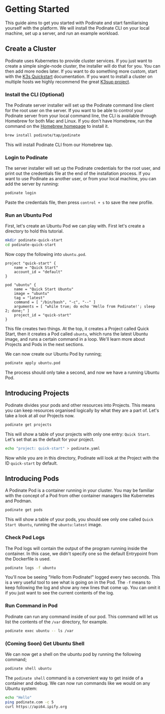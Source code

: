 # Getting Started

This guide aims to get you started with Podinate and start familiarising yourself with the platform. We will install the Podinate CLI on your local machine, set up a server, and run an example workload. 


## Create a Cluster

Podinate uses Kubernetes to provide cluster services. If you just want to create a simple single-node cluster, the installer will do that for you. You can then add more nodes later. If you want to do something more custom, start with the [K3s Quickstart](https://docs.k3s.io/quick-start) documentation. If you want to install a cluster on multiple hosts we highly recommend the great [K3sup project](https://docs.k3s.io/quick-start).

### Install the CLI (Optional)
The Podinate server installer will set up the Podinate command line client for the root user on the server. If you want to be able to control your Podinate server from your local command line, the CLI is available through Homebrew for both Mac and Linux. If you don't have Homebrew, run the command on the [Homebrew homepage](https://brew.sh/) to install it. 
```bash
brew install podinate/tap/podinate
```
This will install Podinate CLI from our Homebrew tap. 

### Login to Podinate
The server installer will set up the Podinate credentials for the root user, and print out the credentials file at the end of the installation process. If you want to use Podinate as another user, or from your local machine, you can add the server by running: 
```bash
podinate login
```
Paste the credentials file, then press `control + s` to save the new profile.

### Run an Ubuntu Pod

First, let's create an Ubuntu Pod we can play with. First let's create a directory to hold this tutorial. 
```bash
mkdir podinate-quick-start
cd podinate-quick-start
```

Now copy the following into `ubuntu.pod`.
```hcl title="ubuntu.pod"
project "quick-start" {
    name = "Quick Start"
    account_id = "default"
}

pod "ubuntu" {
    name = "Quick Start Ubuntu"
    image = "ubuntu"
    tag = "latest" 
    command = [ "/bin/bash", "-c", "--" ]
    arguments = [ "while true; do echo 'Hello from Podinate!'; sleep 2; done;" ]
    project_id = "quick-start"
}
```
This file creates two things. At the top, it creates a Project called Quick Start, then it creates a Pod called `ubuntu`, which runs the latest Ubuntu image, and runs a certain command in a loop. We'll learn more about Projects and Pods in the next sections. 

We can now create our Ubuntu Pod by running;
```bash
podinate apply ubuntu.pod
```
The process should only take a second, and now we have a running Ubuntu Pod. 

## Introducing Projects
Podinate divides your pods and other resources into Projects. This means you can keep resources organised logically by what they are a part of. Let's take a look at all our Projects now. 
```bash
podinate get projects
```
This will show a table of your projects with only one entry: `Quick Start`. Let's set that as the default for your project.

```bash
echo "project: quick-start" > podinate.yaml
```
Now while you are in this directory, Podinate will look at the Project with the ID `quick-start` by default.

## Introducing Pods
A Podinate Pod is a container running in your cluster. You may be familiar with the concept of a Pod from other container managers like Kubernetes and Podman. 
```bash
podinate get pods 
```
This will show a table of your pods, you should see only one called `Quick Start Ubuntu`, running the `ubuntu:latest` image. 

### Check Pod Logs 
The Pod logs will contain the output of the program running inside the container. In this case, we didn't specify one so the default Entrypoint from the Dockerfile is used. 
```bash
podinate logs -f ubuntu
```
You'll now be seeing "Hello from Podinate!" logged every two seconds. This is a very useful tool to see what is going on in the Pod. The `-f` means to keep following the log and show any new lines that come up. You can omit it if you just want to see the current contents of the log. 

### Run Command in Pod
Podinate can run any command inside of our pod. This command will let us list the contents of the `/var` directory, for example. 
```bash
podinate exec ubuntu -- ls /var
```

### (Coming Soon) Get Ubuntu Shell
We can now get a shell on the ubuntu pod by running the following command; 
```bash
podinate shell ubuntu
```
The `podinate shell` command is a convenient way to get inside of a container and debug. We can now run commands like we would on any Ubuntu system:
```bash
echo "Hello"
ping podinate.com -c 5
curl https://api64.ipify.org
``` 